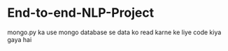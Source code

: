 # End-to-end-NLP-Project


 mongo.py  ka use mongo database se data ko read karne ke liye code kiya gaya hai
